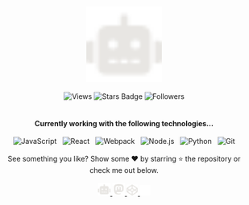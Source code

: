<link rel="preconnect" href="https://fonts.googleapis.com">
<link rel="preconnect" href="https://fonts.gstatic.com" crossorigin>
<link href="https://fonts.googleapis.com/css2?family=Akronim&display=swap" rel="stylesheet"> 

<div align="center">
    <a href="https://roboto84.dev" target="_blank">
        <img width="150px" src="icons/robot.svg" alt="Roboto84 - Writing code worth debugging" />
    </a>
</div>
<br />
<div align="center">
    <img src="https://komarev.com/ghpvc/?username=roboto84&label=Views&color=blue&style=flat" alt="Views" />
    <img src="https://img.shields.io/github/stars/roboto84" alt="Stars Badge" />
    <img src="https://img.shields.io/github/followers/roboto84" alt="Followers" />
</div>
<br />
<h4 align="center">Currently working with the following technologies...</h4>
<div align="center">
    <img alt="JavaScript" src="https://img.shields.io/badge/-JavaScript-F7DF1E?style=for-the-badge&logo=javascript&logoColor=black" />
    &nbsp;
    <img alt="React" src="https://img.shields.io/badge/-React-61DAFB?style=for-the-badge&logo=react&logoColor=black" />
    &nbsp;
    <img alt="Webpack" src="https://img.shields.io/badge/-Webpack-425A66?style=for-the-badge&logo=webpack&logoColor=white" />
    &nbsp;
    <img alt="Node.js" src="https://img.shields.io/badge/-Node.js-339933?style=for-the-badge&logo=node.js&logoColor=white" />
    &nbsp;
    <img alt="Python" src="https://img.shields.io/badge/-Python-316DCa?style=for-the-badge&logo=python&logoColor=white" />
    &nbsp;
    <img alt="Git" src="https://img.shields.io/badge/-Git-F05032?style=for-the-badge&logo=git&logoColor=white" />
</div>

<br />

<div align="center">See something you like? Show some ❤️ by starring ⭐ the repository or check me out below.</div>
<br />
<div align="center">
    <a href="https://roboto84.dev" target="_blank">
        <img width="25px" src="icons/robot.svg" title="roboto84 - Personal Website" alt="roboto84 - Personal Website" />
    </a>
    <a rel="me" href="https://mastodon.social/@roboto84" target="_blank">
        <img width="25px" src="icons/mastodon.svg" title="roboto84 - Mastodon" alt="roboto84 - Mastodon"/>
    </a>
    <a href="https://codesandbox.io/u/roboto84" target="_blank">
        <img width="22px" src="icons/codepen.svg" title="roboto84 - Codepen" alt="roboto84 - Codepen"/>
    </a>
    <a href="https://leetcode.com/roboto84/" target="_blank">
        <img width="21px" src="icons/leetcode.svg" title="roboto84 - LeetCode" alt="roboto84 - LeetCode"/>
    </a>
</div>
